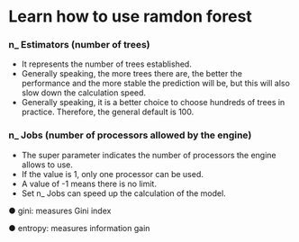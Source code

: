 # Learn how to use ramdon forest
 
 
### n_ Estimators (number of trees)
* It represents the number of trees established.
* Generally speaking, the more trees there are, the better the performance and the more stable the prediction will be, but this will also slow down the calculation speed.
* Generally speaking, it is a better choice to choose hundreds of trees in practice. Therefore, the general default is 100.

### n_ Jobs (number of processors allowed by the engine)
* The super parameter indicates the number of processors the engine allows to use.
* If the value is 1, only one processor can be used.
* A value of -1 means there is no limit.
* Set n_ Jobs can speed up the calculation of the model.

● gini: measures Gini index 

● entropy: measures information gain 



